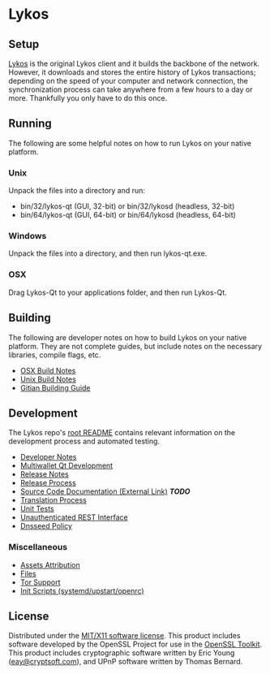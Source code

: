 Lykos
=====================

Setup
---------------------
[Lykos](http://lykos.co/) is the original Lykos client and it builds the backbone of the network. However, it downloads and stores the entire history of Lykos transactions; depending on the speed of your computer and network connection, the synchronization process can take anywhere from a few hours to a day or more. Thankfully you only have to do this once.

Running
---------------------
The following are some helpful notes on how to run Lykos on your native platform.

### Unix

Unpack the files into a directory and run:

- bin/32/lykos-qt (GUI, 32-bit) or bin/32/lykosd (headless, 32-bit)
- bin/64/lykos-qt (GUI, 64-bit) or bin/64/lykosd (headless, 64-bit)

### Windows

Unpack the files into a directory, and then run lykos-qt.exe.

### OSX

Drag Lykos-Qt to your applications folder, and then run Lykos-Qt.

Building
---------------------
The following are developer notes on how to build Lykos on your native platform. They are not complete guides, but include notes on the necessary libraries, compile flags, etc.

- [OSX Build Notes](build-osx.md)
- [Unix Build Notes](build-unix.md)
- [Gitian Building Guide](gitian-building.md)

Development
---------------------
The Lykos repo's [root README](https://github.com/LykosCoin/lykos/blob/master/README.md) contains relevant information on the development process and automated testing.

- [Developer Notes](developer-notes.md)
- [Multiwallet Qt Development](multiwallet-qt.md)
- [Release Notes](release-notes.md)
- [Release Process](release-process.md)
- [Source Code Documentation (External Link)](https://dev.visucore.com/bitcoin/doxygen/) ***TODO***
- [Translation Process](translation_process.md)
- [Unit Tests](unit-tests.md)
- [Unauthenticated REST Interface](REST-interface.md)
- [Dnsseed Policy](dnsseed-policy.md)

### Miscellaneous
- [Assets Attribution](assets-attribution.md)
- [Files](files.md)
- [Tor Support](tor.md)
- [Init Scripts (systemd/upstart/openrc)](init.md)

License
---------------------
Distributed under the [MIT/X11 software license](http://www.opensource.org/licenses/mit-license.php).
This product includes software developed by the OpenSSL Project for use in the [OpenSSL Toolkit](https://www.openssl.org/). This product includes
cryptographic software written by Eric Young ([eay@cryptsoft.com](mailto:eay@cryptsoft.com)), and UPnP software written by Thomas Bernard.
